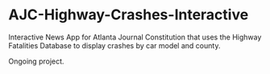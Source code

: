 AJC-Highway-Crashes-Interactive
===============================
Interactive News App for Atlanta Journal Constitution that uses the Highway Fatalities Database to display crashes by car model and county. 

Ongoing project. 
